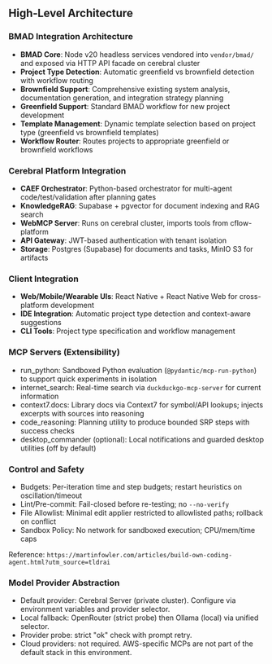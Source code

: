 ## High‑Level Architecture

### **BMAD Integration Architecture**
- **BMAD Core**: Node v20 headless services vendored into `vendor/bmad/` and exposed via HTTP API facade on cerebral cluster
- **Project Type Detection**: Automatic greenfield vs brownfield detection with workflow routing
- **Brownfield Support**: Comprehensive existing system analysis, documentation generation, and integration strategy planning
- **Greenfield Support**: Standard BMAD workflow for new project development
- **Template Management**: Dynamic template selection based on project type (greenfield vs brownfield templates)
- **Workflow Router**: Routes projects to appropriate greenfield or brownfield workflows

### **Cerebral Platform Integration**
- **CAEF Orchestrator**: Python-based orchestrator for multi-agent code/test/validation after planning gates
- **KnowledgeRAG**: Supabase + pgvector for document indexing and RAG search
- **WebMCP Server**: Runs on cerebral cluster, imports tools from cflow-platform
- **API Gateway**: JWT-based authentication with tenant isolation
- **Storage**: Postgres (Supabase) for documents and tasks, MinIO S3 for artifacts

### **Client Integration**
- **Web/Mobile/Wearable UIs**: React Native + React Native Web for cross-platform development
- **IDE Integration**: Automatic project type detection and context-aware suggestions
- **CLI Tools**: Project type specification and workflow management

### MCP Servers (Extensibility)

- run_python: Sandboxed Python evaluation (`@pydantic/mcp-run-python`) to support quick experiments in isolation
- internet_search: Real-time search via `duckduckgo-mcp-server` for current information
- context7.docs: Library docs via Context7 for symbol/API lookups; injects excerpts with sources into reasoning
- code_reasoning: Planning utility to produce bounded SRP steps with success checks
- desktop_commander (optional): Local notifications and guarded desktop utilities (off by default)

### Control and Safety

- Budgets: Per-iteration time and step budgets; restart heuristics on oscillation/timeout
- Lint/Pre-commit: Fail-closed before re-testing; no `--no-verify`
- File Allowlist: Minimal edit applier restricted to allowlisted paths; rollback on conflict
- Sandbox Policy: No network for sandboxed execution; CPU/mem/time caps

Reference: `https://martinfowler.com/articles/build-own-coding-agent.html?utm_source=tldrai`

### Model Provider Abstraction

- Default provider: Cerebral Server (private cluster). Configure via environment variables and provider selector.
- Local fallback: OpenRouter (strict probe) then Ollama (local) via unified selector.
- Provider probe: strict "ok" check with prompt retry.
- Cloud providers: not required. AWS-specific MCPs are not part of the default stack in this environment.

